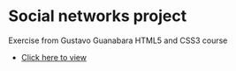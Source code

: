 # Social networks project
<p>Exercise from Gustavo Guanabara HTML5 and CSS3 course</p>
<ul>
    <li>
        <a href="https://emannuelop.github.io/Android-Mascot-History/android.html">Click here to view</a>
    </li>
</ul>
